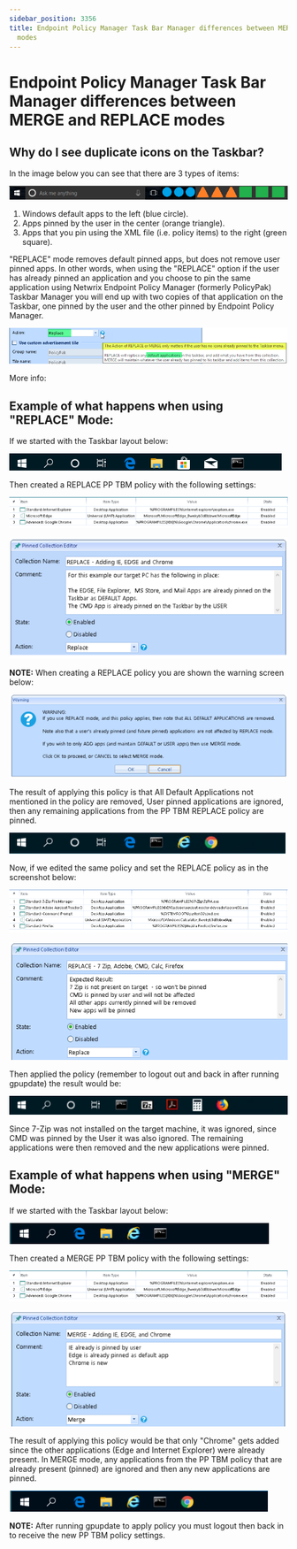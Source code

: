 ```yaml
---
sidebar_position: 3356
title: Endpoint Policy Manager Task Bar Manager differences between MERGE and REPLACE
  modes
---
```


# Endpoint Policy Manager Task Bar Manager differences between MERGE and REPLACE modes

## Why do I see duplicate icons on the Taskbar?

In the image below you can see that there are 3 types of items:

![](../../../../../static/images/PolicyPak/Content/Resources/Images/StartScreenTaskBar/719_1_image-20200212183953-1.png)

1. Windows default apps to the left (blue circle).
2. Apps pinned by the user in the center (orange triangle).
3. Apps that you pin using the XML file (i.e. policy items) to the right (green square).

"REPLACE" mode removes default pinned apps, but does not remove user pinned apps. In other words, when using the "REPLACE" option if the user has already pinned an application and you choose to pin the same application using Netwrix Endpoint Policy Manager (formerly PolicyPak) Taskbar Manager you will end up with two copies of that application on the Taskbar, one pinned by the user and the other pinned by Endpoint Policy Manager.

![](../../../../../static/images/PolicyPak/Content/Resources/Images/StartScreenTaskBar/719_3_image-20200212183953-2.png)

More info: 

## Example of what happens when using "REPLACE" Mode:

If we started with the Taskbar layout below:

![](../../../../../static/images/PolicyPak/Content/Resources/Images/StartScreenTaskBar/719_5_image-20200212183953-3.png)

Then created a REPLACE PP TBM policy with the following settings:

![](../../../../../static/images/PolicyPak/Content/Resources/Images/StartScreenTaskBar/719_7_image-20200212183953-4_834x93.png)

![](../../../../../static/images/PolicyPak/Content/Resources/Images/StartScreenTaskBar/719_9_image-20201007144149-1_619x269.png)

**NOTE:** When creating a REPLACE policy you are shown the warning screen below:

![](../../../../../static/images/PolicyPak/Content/Resources/Images/StartScreenTaskBar/719_10_image-20200212183953-6_756x226.png)

The result of applying this policy is that All Default Applications not mentioned in the policy are removed, User pinned applications are ignored, then any remaining applications from the PP TBM REPLACE policy are pinned.

![](../../../../../static/images/PolicyPak/Content/Resources/Images/StartScreenTaskBar/719_12_image-20200212183953-7_500x38.png)

Now, if we edited the same policy and set the REPLACE policy as in the screenshot below:

![](../../../../../static/images/PolicyPak/Content/Resources/Images/StartScreenTaskBar/719_14_image-20200212183953-8.png)

![](../../../../../static/images/PolicyPak/Content/Resources/Images/StartScreenTaskBar/719_16_image-20200212183953-9.png)

Then applied the policy (remember to logout out and back in after running gpupdate) the result would be:

![](../../../../../static/images/PolicyPak/Content/Resources/Images/StartScreenTaskBar/719_18_image-20200212183953-10_541x36.png)

Since 7-Zip was not installed on the target machine, it was ignored, since CMD was pinned by the User it was also ignored. The remaining applications were then removed and the new applications were pinned.

## Example of what happens when using "MERGE" Mode:

If we started with the Taskbar layout below:

![](../../../../../static/images/PolicyPak/Content/Resources/Images/StartScreenTaskBar/719_20_image-20200212183953-11_470x38.png)

Then created a MERGE PP TBM policy with the following settings:

![](../../../../../static/images/PolicyPak/Content/Resources/Images/StartScreenTaskBar/719_22_image-20200212183953-12_834x93.png)

![](../../../../../static/images/PolicyPak/Content/Resources/Images/StartScreenTaskBar/719_24_image-20200212183953-13_618x256.png)

The result of applying this policy would be that only "Chrome" gets added since the other applications (Edge and Internet Explorer) were already present. In MERGE mode, any applications from the PP TBM policy that are already present (pinned) are ignored and then any new applications are pinned.

![](../../../../../static/images/PolicyPak/Content/Resources/Images/StartScreenTaskBar/719_26_image-20200212183953-14_468x38.png)

**NOTE:**  After running gpupdate to apply policy you must logout then back in to receive the new PP TBM policy settings.